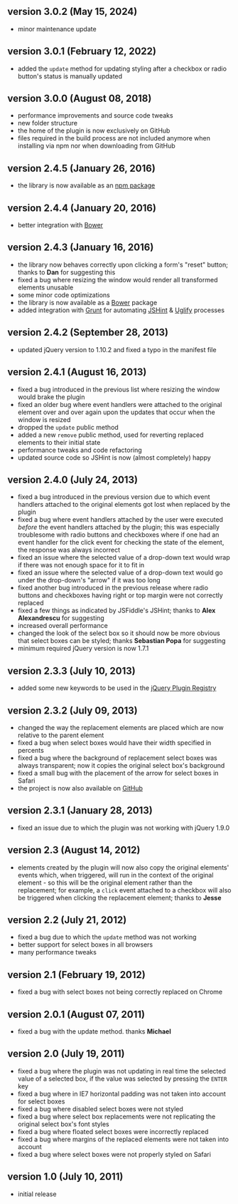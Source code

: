 ## version 3.0.2 (May 15, 2024)

- minor maintenance update

## version 3.0.1 (February 12, 2022)

- added the `update` method for updating styling after a checkbox or radio button's status is manually updated

## version 3.0.0 (August 08, 2018)

- performance improvements and source code tweaks
- new folder structure
- the home of the plugin is now exclusively on GitHub
- files required in the build process are not included anymore when installing via npm nor when downloading from GitHub

## version 2.4.5 (January 26, 2016)

- the library is now available as an [npm package](https://www.npmjs.com/package/zebra_transform)

## version 2.4.4 (January 20, 2016)

- better integration with [Bower](http://bower.io/)

## version 2.4.3 (January 16, 2016)

- the library now behaves correctly upon clicking a form's "reset" button; thanks to **Dan** for suggesting this
- fixed a bug where resizing the window would render all transformed elements unusable
- some minor code optimizations
- the library is now available as a [Bower](http://bower.io/) package
- added integration with [Grunt](http://gruntjs.com/) for automating [JSHint](https://github.com/gruntjs/grunt-contrib-jshint) & [Uglify](https://github.com/gruntjs/grunt-contrib-uglify) processes

## version 2.4.2 (September 28, 2013)

- updated jQuery version to 1.10.2 and fixed a typo in the manifest file

## version 2.4.1 (August 16, 2013)

- fixed a bug introduced in the previous list where resizing the window would brake the plugin
- fixed an older bug where event handlers were attached to the original element over and over again upon the updates that occur when the window is resized
- dropped the `update` public method
- added a new `remove` public method, used for reverting replaced elements to their initial state
- performance tweaks and code refactoring
- updated source code so JSHint is now (almost completely) happy

## version 2.4.0 (July 24, 2013)

- fixed a bug introduced in the previous version due to which event handlers attached to the original elements got lost when replaced by the plugin
- fixed a bug where event handlers attached by the user were executed *before* the event handlers attached by the plugin; this was especially troublesome with radio buttons and checkboxes where if one had an event handler for the click event for checking the state of the element, the response was always incorrect
- fixed an issue where the selected value of a drop-down text would wrap if there was not enough space for it to fit in
- fixed an issue where the selected value of a drop-down text would go under the drop-down's "arrow" if it was too long
- fixed another bug introduced in the previous release where radio buttons and checkboxes having right or top margin were not correctly replaced
- fixed a few things as indicated by JSFiddle's JSHint; thanks to **Alex Alexandrescu** for suggesting
- increased overall performance
- changed the look of the select box so it should now be more obvious that select boxes can be styled; thanks **Sebastian Popa** for suggesting
- minimum required jQuery version is now 1.7.1

## version 2.3.3 (July 10, 2013)

- added some new keywords to be used in the [jQuery Plugin Registry](https://plugins.jquery.com/)

## version 2.3.2 (July 09, 2013)

- changed the way the replacement elements are placed which are now relative to the parent element
- fixed a bug when select boxes would have their width specified in percents
- fixed a bug where the background of replacement select boxes was always transparent; now it copies the original select box's background
- fixed a small bug with the placement of the arrow for select boxes in Safari
- the project is now also available on [GitHub](https://github.com/stefangabos/Zebra_TransForm)

## version 2.3.1 (January 28, 2013)

- fixed an issue due to which the plugin was not working with jQuery 1.9.0

## version 2.3 (August 14, 2012)

- elements created by the plugin will now also copy the original elements' events which, when triggered, will run in the context of the original element - so this will be the original element rather than the replacement; for example, a `click` event attached to a checkbox will also be triggered when clicking the replacement element; thanks to **Jesse**

## version 2.2 (July 21, 2012)

- fixed a bug due to which the `update` method was not working
- better support for select boxes in all browsers
- many performance tweaks

## version 2.1 (February 19, 2012)

- fixed a bug with select boxes not being correctly replaced on Chrome

## version 2.0.1 (August 07, 2011)

- fixed a bug with the update method. thanks **Michael**

## version 2.0 (July 19, 2011)

- fixed a bug where the plugin was not updating in real time the selected value of a selected box, if the value was selected by pressing the `ENTER` key
- fixed a bug where in IE7 horizontal padding was not taken into account for select boxes
- fixed a bug where disabled select boxes were not styled
- fixed a bug where select box replacements were not replicating the original select box's font styles
- fixed a bug where floated select boxes were incorrectly replaced
- fixed a bug where margins of the replaced elements were not taken into account
- fixed a bug where select boxes were not properly styled on Safari

## version 1.0 (July 10, 2011)

- initial release